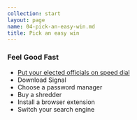 ```yaml
---
collection: start
layout: page
name: 04-pick-an-easy-win.md
title: Pick an easy win
---
```



### Feel Good Fast
* [Put your elected officials on speed dial](https://www.schneier.com/blog/archives/2018/02/can_consumers_o.html)
* Download Signal
* Choose a password manager
* Buy a shredder
* Install a browser extension
* Switch your search engine
